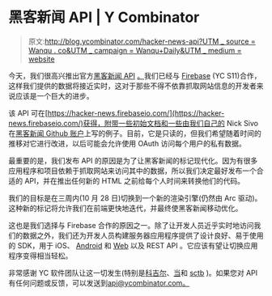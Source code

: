 # 黑客新闻 API | Y Combinator

> 原文:[http://blog.ycombinator.com/hacker-news-api?UTM _ source = Wanqu . co&UTM _ campaign = Wanqu+Daily&UTM _ medium = website](http://blog.ycombinator.com/hacker-news-api?utm_source=wanqu.co&utm_campaign=Wanqu+Daily&utm_medium=website)

今天，我们很高兴推出官方[黑客新闻 API](https://github.com/HackerNews/API) [。](https://github.com/HackerNews/API)我们已经与 [Firebase](http://firebase.com) (YC S11)合作，这样我们提供的数据将接近实时，这对于那些不得不依靠抓取网站信息的开发者来说应该是一个巨大的进步。

该 API 可在[https://hacker-news.firebaseio.com/](https://hacker-news.firebaseio.com/)获得，附带一些初始文档和一些由我们自己的 Nick Sivo 在[黑客新闻 Github 账户](https://github.com/HackerNews/API)上写的例子。目前，它是只读的，但我们希望随着时间的推移对它进行改进，以后可能会允许使用 OAuth 访问每个用户的私有数据。

[](https://github.com/HackerNews/API "Link: https://github.com/HackerNews/API")

最重要的是，我们发布 API 的原因是为了让黑客新闻的标记现代化。因为有很多应用程序和项目依赖于抓取网站来访问其中的数据，所以我们决定最好发布一个合适的 API，并在推出任何新的 HTML 之前给每个人时间来转换他们的代码。

我们的目标是在三周内(10 月 28 日)切换到一个新的渲染引擎(仍然由 Arc 驱动)。这种新的标记将允许我们在前端更快地迭代，并最终使黑客新闻移动优化。

这也是我们选择与 Firebase 合作的原因之一。除了让开发人员近乎实时地访问我们的数据之外，我们还为开发人员构建服务器应用程序提供了设计良好、易于使用的 SDK，用于 iOS、 [Android](https://www.firebase.com/docs/android/ "Link: https://www.firebase.com/docs/android/") 和 [Web](https://www.firebase.com/docs/web/) 以及 REST API 。它应该有望让切换应用程序变得相当轻松。

非常感谢 YC 软件团队让这一切发生(特别是[科吉尔](https://news.ycombinator.com/user?id=kogir)、[当](https://news.ycombinator.com/user?id=dang)和 [sctb](https://news.ycombinator.com/user?id=sctb) )。如果您对 API 有任何问题或反馈，可以发送到[api@ycombinator.com。](mailto:api@ycombinator.com)